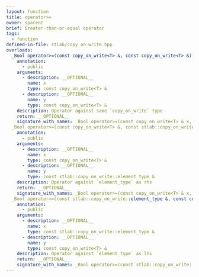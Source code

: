 ```yaml
---
layout: function
title: operator>=
owner: sparent
brief: Greater-than-or-equal operator
tags:
  - function
defined-in-file: stlab/copy_on_write.hpp
overloads:
  _Bool operator>=(const copy_on_write<T> &, const copy_on_write<T> &):
    annotation:
      - public
    arguments:
      - description: __OPTIONAL__
        name: x
        type: const copy_on_write<T> &
      - description: __OPTIONAL__
        name: y
        type: const copy_on_write<T> &
    description: Operator against same `copy_on_write` type
    return: __OPTIONAL__
    signature_with_names: _Bool operator>=(const copy_on_write<T> & x, const copy_on_write<T> & y)
  _Bool operator>=(const copy_on_write<T> &, const stlab::copy_on_write::element_type &):
    annotation:
      - public
    arguments:
      - description: __OPTIONAL__
        name: x
        type: const copy_on_write<T> &
      - description: __OPTIONAL__
        name: y
        type: const stlab::copy_on_write::element_type &
    description: Operator against `element_type` as rhs
    return: __OPTIONAL__
    signature_with_names: _Bool operator>=(const copy_on_write<T> & x, const stlab::copy_on_write::element_type & y)
  _Bool operator>=(const stlab::copy_on_write::element_type &, const copy_on_write<T> &):
    annotation:
      - public
    arguments:
      - description: __OPTIONAL__
        name: x
        type: const stlab::copy_on_write::element_type &
      - description: __OPTIONAL__
        name: y
        type: const copy_on_write<T> &
    description: Operator against `element_type` as lhs
    return: __OPTIONAL__
    signature_with_names: _Bool operator>=(const stlab::copy_on_write::element_type & x, const copy_on_write<T> & y)
---
```

